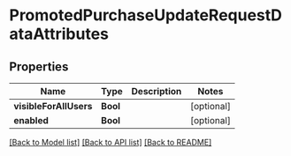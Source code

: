 # PromotedPurchaseUpdateRequestDataAttributes

## Properties
Name | Type | Description | Notes
------------ | ------------- | ------------- | -------------
**visibleForAllUsers** | **Bool** |  | [optional] 
**enabled** | **Bool** |  | [optional] 

[[Back to Model list]](../README.md#documentation-for-models) [[Back to API list]](../README.md#documentation-for-api-endpoints) [[Back to README]](../README.md)


